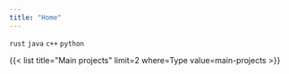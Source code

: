 ```yaml
---
title: "Home"
---
```


`rust` `java` `c++` `python`

{{< list title="Main projects" limit=2 where=Type value=main-projects >}}
